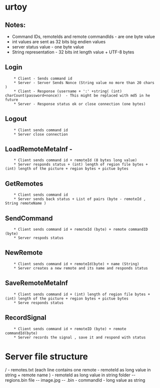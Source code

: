 urtoy
=====


Notes:
-----

 - Command IDs, remoteIds and remote commandIds  - are one byte value
 - int  values are sent as 32 bits big endien values
 - server status value - one byte value 
 - String representation - 32 bits int length value + UTF-8 bytes

## Login 
		* Client - Sends command id
		* Server - Server Sends Nonce (String value no more than 20 chars  )
		* Client - Response (username + ':' +string( (int) charCount(password+nonce))  - This might be replaced with md5 in he future 
		* Server - Response status ok or close connection (one bytes)

## Logout
		* Client sends command id
		* Server close connection

## LoadRemoteMetaInf - 
		* Client sends command id + remoteId (8 bytes long value)
		* Server responds status + (int) length of region file bytes + (int) length of the picture + region bytes + pictue bytes

## GetRemotes
		* Client sends command id
		* Server sends back status + List of pairs (byte - remoteId , String remoteName )

## SendCommand
		* Client sends command id + remoteId (byte) + remote commandID (byte)
		* Server respods status 

## NewRemote
		* Client sends command id + remoteId(byte) + name (String)
		* Server creates a new remote and its name and responds status 
## SaveRemoteMetaInf
		* Client sends command id + (int) length of region file bytes + (int) length of the picture + region bytes + pictue bytes
		* Serve responds status  

## RecordSignal
		* Client sends command id + remoteID (byte) + remote commandId(byte)
		* Server records the signal , save it and respond with status

		
# Server file structure


<AppFolder>/
	- remotes.txt (each line contains one remote - remoteId as long value in string + remote name )
	- remoteId as long value in string folder 
		-- regions.bin file
		-- image.jpg
		-- <commandId>.bin - commandId - long value as string